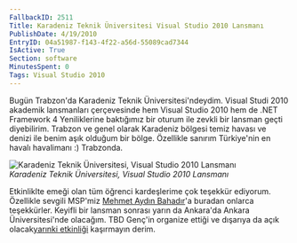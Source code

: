 ```yaml
---
FallbackID: 2511
Title: Karadeniz Teknik Üniversitesi Visual Studio 2010 Lansmanı
PublishDate: 4/19/2010
EntryID: 04a51987-f143-4f22-a56d-55089cad7344
IsActive: True
Section: software
MinutesSpent: 0
Tags: Visual Studio 2010
---
```

Bugün Trabzon'da Karadeniz Teknik Üniversitesi'ndeydim. Visual Studi
2010 akademik lansmanları çerçevesinde hem Visual Studio 2010 hem de
.NET Framework 4 Yeniliklerine baktığımız bir oturum ile zevkli bir
lansman geçti diyebilirim. Trabzon ve genel olarak Karadeniz bölgesi
temiz havası ve denizi ile benim aşık olduğum bir bölge. Özellikle
sanırım Türkiye'nin en havalı havalimanı :) Trabzonda.

![Karadeniz Teknik Üniversitesi, Visual Studio 2010
Lansmanı](http://cdn.daron.yondem.com/assets/2511/19042010_1.jpg)\
*Karadeniz Teknik Üniversitesi, Visual Studio 2010 Lansmanı*

Etkinliklte emeği olan tüm öğrenci kardeşlerime çok teşekkür ediyorum.
Özellikle sevgili MSP'miz [Mehmet Aydın
Bahadır](http://blog.aydinbahadir.net/)'a buradan onlarca teşekkürler.
Keyifli bir lansman sonrası yarın da Ankara'da Ankara Üniversitesi'nde
olacağım. TBD Genç'in organize ettiği ve dışarıya da açık olacak[yarınki
etkinliği](http://www.tbdgenc.com/2010/04/etkinlik-microsoft-silverlight-ve-sharepoint-egitimi)
kaşırmayın derim.


